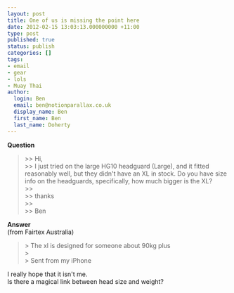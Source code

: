 ```yaml
---
layout: post
title: One of us is missing the point here
date: 2012-02-15 13:03:13.000000000 +11:00
type: post
published: true
status: publish
categories: []
tags:
- email
- gear
- lols
- Muay Thai
author:
  login: Ben
  email: ben@notionparallax.co.uk
  display_name: Ben
  first_name: Ben
  last_name: Doherty
---
```

<p><strong>Question</strong></p>
<blockquote><p>&gt;&gt; Hi,<br />
&gt;&gt; I just tried on the large HG10 headguard (Large), and it fitted reasonably well, but they didn't have an XL in stock. Do you have size info on the headguards, specifically, how much bigger is the XL?<br />
&gt;&gt;<br />
&gt;&gt; thanks<br />
&gt;&gt;<br />
&gt;&gt; Ben</p></blockquote>
<p><strong>Answer</strong><br />
(from Fairtex Australia)</p>
<blockquote><p>&gt; The xl is designed for someone about 90kg plus<br />
&gt;<br />
&gt; Sent from my iPhone</p></blockquote>
<p>I really hope that it isn't me.<br />
Is there a magical link between head size and weight?</p>
